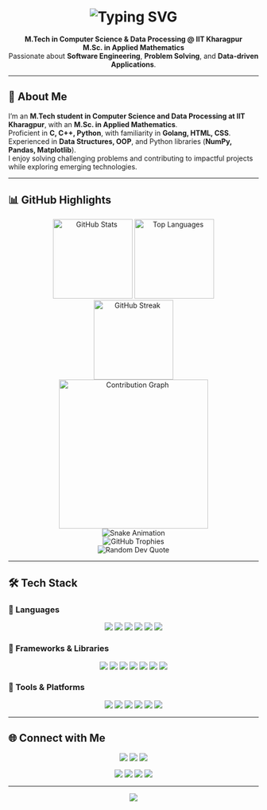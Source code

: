 <!-- Typing Animation Header -->
<h1 align="center">
  <img src="https://readme-typing-svg.herokuapp.com?font=Fira+Code&size=30&duration=3000&pause=500&color=F700F7&center=true&vCenter=true&width=800&lines=Hi%2C+I%27m+Tanmoy+Giri;Computer+Science+%26+Data+Processing;M.Tech+%40+IIT+Kharagpur;Aspiring+Software+Engineer" alt="Typing SVG" />
</h1>

<p align="center">
  <b>M.Tech in Computer Science & Data Processing @ IIT Kharagpur</b> <br/>
  <b>M.Sc. in Applied Mathematics</b> <br/>
  Passionate about <b>Software Engineering</b>, <b>Problem Solving</b>, and <b>Data-driven Applications</b>.
</p>

---

## 🚀 About Me
I’m an **M.Tech student in Computer Science and Data Processing at IIT Kharagpur**, with an **M.Sc. in Applied Mathematics**.  
Proficient in **C, C++, Python**, with familiarity in **Golang, HTML, CSS**. Experienced in **Data Structures, OOP**, and Python libraries (**NumPy, Pandas, Matplotlib**).  
I enjoy solving challenging problems and contributing to impactful projects while exploring emerging technologies.  

---

## 📊 GitHub Highlights
<div align="center">
  <img src="https://github-readme-stats.vercel.app/api?username=iamtgiri&show_icons=true&theme=radical&hide_border=false" height="160" alt="GitHub Stats" />
  <img src="https://github-readme-stats.vercel.app/api/top-langs?username=iamtgiri&layout=compact&theme=radical&hide_border=false" height="160" alt="Top Languages" />
</div>

<div align="center">
  <img src="https://streak-stats.demolab.com?user=iamtgiri&theme=radical&hide_border=false" height="160" alt="GitHub Streak" />
</div>

<div align="center">
  <img src="https://github-readme-activity-graph.vercel.app/graph?username=iamtgiri&bg_color=000000&color=00D9FF&line=FF007F&point=00FF7F&area=true&hide_border=false" height="300" alt="Contribution Graph" />
</div>

<div align="center">
  <img src="https://github.com/iamtgiri/iamtgiri/blob/output/github-contribution-grid-snake.svg" alt="Snake Animation" />
</div>

<div align="center">
  <img src="https://github-profile-trophy.vercel.app/?username=iamtgiri&theme=radical&no-frame=false&no-bg=true&margin-w=4" alt="GitHub Trophies" />
</div>

<div align="center">
  <img src="https://quotes-github-readme.vercel.app/api?type=horizontal&theme=radical" alt="Random Dev Quote" />
</div>

---

## 🛠️ Tech Stack

### 🔹 Languages
<p align="center">
  <img src="https://img.shields.io/badge/C-27338E?style=for-the-badge&logo=c&logoColor=white" />
  <img src="https://img.shields.io/badge/C++-00599C?style=for-the-badge&logo=cplusplus&logoColor=white" />
  <img src="https://img.shields.io/badge/Python-3776AB?style=for-the-badge&logo=python&logoColor=white" />
  <img src="https://img.shields.io/badge/Go-00ADD8?style=for-the-badge&logo=go&logoColor=white" />
  <img src="https://img.shields.io/badge/HTML5-E34F26?style=for-the-badge&logo=html5&logoColor=white" />
  <img src="https://img.shields.io/badge/CSS3-1572B6?style=for-the-badge&logo=css3&logoColor=white" />
</p>

### 🔹 Frameworks & Libraries
<p align="center">
  <img src="https://img.shields.io/badge/TensorFlow-FF6F00?style=for-the-badge&logo=tensorflow&logoColor=white" />
  <img src="https://img.shields.io/badge/Keras-D00000?style=for-the-badge&logo=keras&logoColor=white" />
  <img src="https://img.shields.io/badge/Pandas-150458?style=for-the-badge&logo=pandas&logoColor=white" />
  <img src="https://img.shields.io/badge/Streamlit-FF4B4B?style=for-the-badge&logo=streamlit&logoColor=white" />
  <img src="https://img.shields.io/badge/Flask-000000?style=for-the-badge&logo=flask&logoColor=white" />
  <img src="https://img.shields.io/badge/NumPy-013243?style=for-the-badge&logo=numpy&logoColor=white" />
  <img src="https://img.shields.io/badge/Matplotlib-11557C?style=for-the-badge&logo=matplotlib&logoColor=white" />
</p>

### 🔹 Tools & Platforms
<p align="center">
  <img src="https://img.shields.io/badge/MySQL-4479A1?style=for-the-badge&logo=mysql&logoColor=white" />
  <img src="https://img.shields.io/badge/Linux-FCC624?style=for-the-badge&logo=linux&logoColor=black" />
  <img src="https://img.shields.io/badge/Git-F05032?style=for-the-badge&logo=git&logoColor=white" />
  <img src="https://img.shields.io/badge/Google_Colab-F9AB00?style=for-the-badge&logo=googlecolab&logoColor=white" />
  <img src="https://img.shields.io/badge/Jupyter-F37626?style=for-the-badge&logo=jupyter&logoColor=white" />
  <img src="https://img.shields.io/badge/VS_Code-007ACC?style=for-the-badge&logo=visualstudiocode&logoColor=white" />
</p>

---

## 🌐 Connect with Me
<p align="center">
  <a href="mailto:tanmoygiri333@gmail.com"><img src="https://img.shields.io/badge/Gmail-FF4B4B?style=for-the-badge&logo=gmail&logoColor=white" /></a>
  <a href="https://www.linkedin.com/in/iamtgiri"><img src="https://img.shields.io/badge/LinkedIn-0077B5?style=for-the-badge&logo=linkedin&logoColor=black" /></a>
  <a href="https://github.com/iamtgiri"><img src="https://img.shields.io/badge/GitHub-000000?style=for-the-badge&logo=github&logoColor=white" /></a>
</p>

<p align="center">
  <a href="https://leetcode.com/u/iamtgiri/"><img src="https://img.shields.io/badge/LeetCode%20(P)-FFA116?style=for-the-badge&logo=leetcode&logoColor=black" /></a>
  <a href="https://leetcode.com/u/tanmoygiri/"><img src="https://img.shields.io/badge/LeetCode%20(C)-E04224?style=for-the-badge&logo=leetcode&logoColor=black" /></a>
  <a href="https://www.geeksforgeeks.org/user/iamtgiri/"><img src="https://img.shields.io/badge/GeeksforGeeks-0F9D58?style=for-the-badge&logo=geeksforgeeks&logoColor=white" /></a>
  <a href="https://www.hackerrank.com/profile/iamtgiri"><img src="https://img.shields.io/badge/HackerRank-32c766?style=for-the-badge&logo=hackerrank&logoColor=black" /></a>
</p>

---

<p align="center">
  <img src="https://komarev.com/ghpvc/?username=iamtgiri&label=Profile%20Views&color=0426BD&style=for-the-badge" />
</p>
